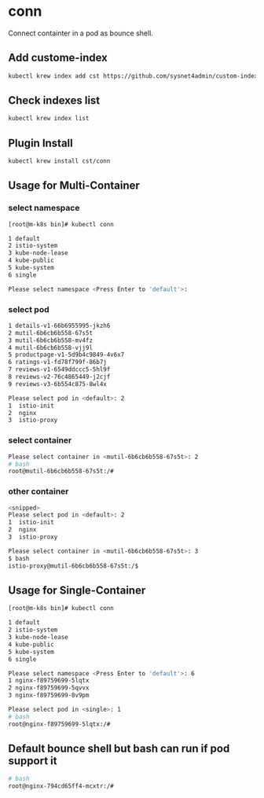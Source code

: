 # conn
Connect containter in a pod as bounce shell.

## Add custome-index
```sh
kubectl krew index add cst https://github.com/sysnet4admin/custom-index.git
```

## Check indexes list 
```sh
kubectl krew index list 
```

## Plugin Install
```sh
kubectl krew install cst/conn
```
## Usage for Multi-Container 

### select namespace
```sh
[root@m-k8s bin]# kubectl conn

1 default
2 istio-system
3 kube-node-lease
4 kube-public
5 kube-system
6 single

Please select namespace <Press Enter to 'default'>:
```

### select pod  
```sh
1 details-v1-66b6955995-jkzh6
2 mutil-6b6cb6b558-67s5t
3 mutil-6b6cb6b558-mv4fz
4 mutil-6b6cb6b558-vjj9l
5 productpage-v1-5d9b4c9849-4v6x7
6 ratings-v1-fd78f799f-86b7j
7 reviews-v1-6549ddccc5-5hl9f
8 reviews-v2-76c4865449-j2cjf
9 reviews-v3-6b554c875-8wl4x

Please select pod in <default>: 2
1  istio-init
2  nginx
3  istio-proxy
```

### select container 
```sh
Please select container in <mutil-6b6cb6b558-67s5t>: 2
# bash
root@mutil-6b6cb6b558-67s5t:/#

```

### other container 
```sh
<snipped>
Please select pod in <default>: 2
1  istio-init
2  nginx
3  istio-proxy

Please select container in <mutil-6b6cb6b558-67s5t>: 3
$ bash
istio-proxy@mutil-6b6cb6b558-67s5t:/$
```

## Usage for Single-Container 
```sh
[root@m-k8s bin]# kubectl conn

1 default
2 istio-system
3 kube-node-lease
4 kube-public
5 kube-system
6 single

Please select namespace <Press Enter to 'default'>: 6
1 nginx-f89759699-5lqtx
2 nginx-f89759699-5qvvx
3 nginx-f89759699-8v9pm

Please select pod in <single>: 1
# bash
root@nginx-f89759699-5lqtx:/#
```


## Default bounce shell but bash can run if pod support it 
```sh
# bash
root@nginx-794cd65ff4-mcxtr:/#
```
